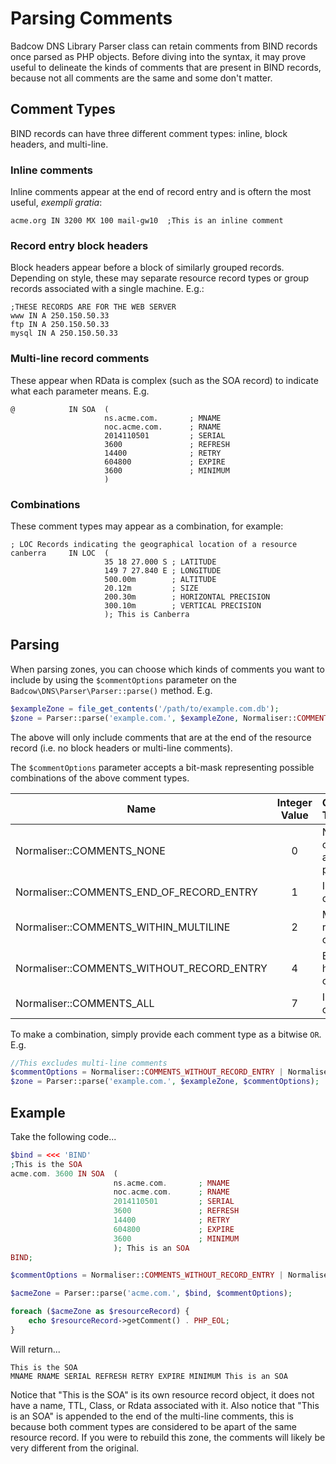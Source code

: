 Parsing Comments
================
Badcow DNS Library Parser class can retain comments from BIND records once parsed as PHP objects. Before diving into the
syntax, it may prove useful to delineate the kinds of comments that are present in BIND records, because not all
comments are the same and some don't matter.

## Comment Types
BIND records can have three different comment types: inline, block headers, and multi-line.

### Inline comments
Inline comments appear at the end of record entry and is oftern the most useful, _exempli gratia_:
```TXT
acme.org IN 3200 MX 100 mail-gw10  ;This is an inline comment
```
### Record entry block headers
Block headers appear before a block of similarly grouped records. Depending on style, these may
separate resource record types or group records associated with a single machine. E.g.:
```TXT
;THESE RECORDS ARE FOR THE WEB SERVER
www IN A 250.150.50.33
ftp IN A 250.150.50.33
mysql IN A 250.150.50.33
```
### Multi-line record comments
These appear when RData is complex (such as the SOA record) to indicate what each
parameter means. E.g.
```TXT
@            IN SOA  (
                     ns.acme.com.       ; MNAME
                     noc.acme.com.      ; RNAME
                     2014110501         ; SERIAL
                     3600               ; REFRESH
                     14400              ; RETRY
                     604800             ; EXPIRE
                     3600               ; MINIMUM
                     )
```
### Combinations
These comment types may appear as a combination, for example:
```TXT
; LOC Records indicating the geographical location of a resource
canberra     IN LOC  (
                     35 18 27.000 S ; LATITUDE
                     149 7 27.840 E ; LONGITUDE
                     500.00m        ; ALTITUDE
                     20.12m         ; SIZE
                     200.30m        ; HORIZONTAL PRECISION
                     300.10m        ; VERTICAL PRECISION
                     ); This is Canberra
```

## Parsing

When parsing zones, you can choose which kinds of comments you want to include by using the `$commentOptions` parameter
on the `Badcow\DNS\Parser\Parser::parse()` method.
E.g.
```php
$exampleZone = file_get_contents('/path/to/example.com.db');
$zone = Parser::parse('example.com.', $exampleZone, Normaliser::COMMENTS_END_OF_RECORD_ENTRY);
```

The above will only include comments that are at the end of the resource record (i.e. no block headers or multi-line
comments).

The `$commentOptions` parameter accepts a bit-mask representing possible combinations of the above comment types.

| Name                                      | Integer Value | Comment Type               |
| ----------------------------------------- | :----------:  | :------------------------- |
| Normaliser::COMMENTS_NONE                 | 0             | No comments are parsed     |
| Normaliser::COMMENTS_END_OF_RECORD_ENTRY  | 1             | Inline comments            |
| Normaliser::COMMENTS_WITHIN_MULTILINE     | 2             | Multi-line record comments |
| Normaliser::COMMENTS_WITHOUT_RECORD_ENTRY | 4             | Block header comments      |
| Normaliser::COMMENTS_ALL                  | 7             | Include all comments       |

To make a combination, simply provide each comment type as a bitwise `OR`. E.g.
```php
//This excludes multi-line comments
$commentOptions = Normaliser::COMMENTS_WITHOUT_RECORD_ENTRY | Normaliser::COMMENTS_END_OF_RECORD_ENTRY; //Equals 5
$zone = Parser::parse('example.com.', $exampleZone, $commentOptions);
```

## Example

Take the following code...

```php
$bind = <<< 'BIND'
;This is the SOA
acme.com. 3600 IN SOA  (
                       ns.acme.com.       ; MNAME
                       noc.acme.com.      ; RNAME
                       2014110501         ; SERIAL
                       3600               ; REFRESH
                       14400              ; RETRY
                       604800             ; EXPIRE
                       3600               ; MINIMUM
                       ); This is an SOA
BIND;

$commentOptions = Normaliser::COMMENTS_WITHOUT_RECORD_ENTRY | Normaliser::COMMENTS_END_OF_RECORD_ENTRY | Normaliser::COMMENTS_WITHIN_MULTILINE;

$acmeZone = Parser::parse('acme.com.', $bind, $commentOptions);

foreach ($acmeZone as $resourceRecord) {
    echo $resourceRecord->getComment() . PHP_EOL;
}
```

Will return...
```TXT
This is the SOA
MNAME RNAME SERIAL REFRESH RETRY EXPIRE MINIMUM This is an SOA
```

Notice that "This is the SOA" is its own resource record object, it does not have a name, TTL, Class, or Rdata
associated with it. Also notice that "This is an SOA" is appended to the end of the multi-line comments, this is because
both comment types are considered to be apart of the same resource record. If you were to rebuild this zone, the
comments will likely be very different from the original. 

